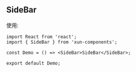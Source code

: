 ## SideBar

使用:

```tsx
import React from 'react';
import { SideBar } from 'xun-components';

const Demo = () => <SideBar>SideBar</SideBar>;

export default Demo;
```

